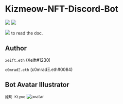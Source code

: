 # Kizmeow-NFT-Discord-Bot

<a href="https://kizmeow.gitbook.io/kizmeow-nft-discord-bot/"><img src="https://img.shields.io/badge/read-doc-green"></a>
![](https://tokei.ekzhang.com/b1/github/Xeift/Kizmeow-NFT-Discord-Bot)


<a href="https://kizmeow.gitbook.io/kizmeow-nft-discord-bot/"><img src="[https://img.shields.io/badge/read-doc-green](https://user-images.githubusercontent.com/80938768/204586063-290c515d-6b7b-471a-b3d9-b54015e38e27.png)"></a> to read the doc.

Author
-----------------

`xeift.eth` (Xeift#1230)

`c0mradΞ.eth` (c0mradΞ.eth#0084)

Bot Avatar Illustrator
-----------------
`姬玥 Kiyue`
![avatar](https://user-images.githubusercontent.com/80938768/146544100-315cdd44-7461-441b-a3dd-d3ee653b145a.png)
